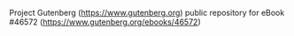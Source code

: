 Project Gutenberg (https://www.gutenberg.org) public repository for eBook #46572 (https://www.gutenberg.org/ebooks/46572)
